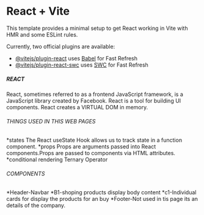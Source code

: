 # React + Vite

This template provides a minimal setup to get React working in Vite with HMR and some ESLint rules.

Currently, two official plugins are available:

- [@vitejs/plugin-react](https://github.com/vitejs/vite-plugin-react/blob/main/packages/plugin-react/README.md) uses [Babel](https://babeljs.io/) for Fast Refresh
- [@vitejs/plugin-react-swc](https://github.com/vitejs/vite-plugin-react-swc) uses [SWC](https://swc.rs/) for Fast Refresh

<h5>REACT</h5>
React, sometimes referred to as a frontend JavaScript framework, is a JavaScript library created by Facebook. React is a tool for building UI components. React creates a VIRTUAL DOM in memory.
<h6>THINGS USED IN THIS WEB PAGES</h6>
*states
The React useState Hook allows us to track state in a function component.
*props
Props are arguments passed into React components.Props are passed to components via HTML attributes.
*conditional rendering
Ternary Operator
<h6>COMPONENTS</h6>
*Header-Navbar
*B1-shoping products display body content
*c1-Individual cards for display the products for an buy
*Footer-Not used in tis page its an details of the company.
